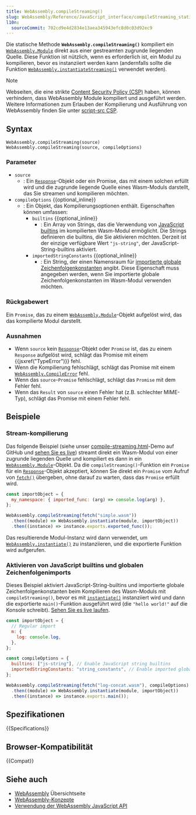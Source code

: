 ```yaml
---
title: WebAssembly.compileStreaming()
slug: WebAssembly/Reference/JavaScript_interface/compileStreaming_static
l10n:
  sourceCommit: 702cd9e4d2834e13aea345943efc8d0c03d92ec9
---
```


Die statische Methode **`WebAssembly.compileStreaming()`** kompiliert ein [`WebAssembly.Module`](/de/docs/WebAssembly/Reference/JavaScript_interface/Module) direkt aus einer gestreamten zugrunde liegenden Quelle. Diese Funktion ist nützlich, wenn es erforderlich ist, ein Modul zu kompilieren, bevor es instanziiert werden kann (andernfalls sollte die Funktion [`WebAssembly.instantiateStreaming()`](/de/docs/WebAssembly/Reference/JavaScript_interface/instantiateStreaming_static) verwendet werden).

> [!NOTE]
> Webseiten, die eine strikte [Content Security Policy (CSP)](/de/docs/Web/HTTP/Guides/CSP) haben, können verhindern, dass WebAssembly Module kompiliert und ausgeführt werden.
> Weitere Informationen zum Erlauben der Kompilierung und Ausführung von WebAssembly finden Sie unter [script-src CSP](/de/docs/Web/HTTP/Reference/Headers/Content-Security-Policy/script-src).

## Syntax

```js-nolint
WebAssembly.compileStreaming(source)
WebAssembly.compileStreaming(source, compileOptions)
```

### Parameter

- `source`
  - : Ein [`Response`](/de/docs/Web/API/Response)-Objekt oder ein Promise, das mit einem solchen erfüllt wird und die zugrunde liegende Quelle eines Wasm-Moduls darstellt, das Sie streamen und kompilieren möchten.
- `compileOptions` {{optional_inline}}
  - : Ein Objekt, das Kompilierungsoptionen enthält. Eigenschaften können umfassen:
    - `builtins` {{optional_inline}}
      - : Ein Array von Strings, das die Verwendung von [JavaScript builtins](/de/docs/WebAssembly/Guides/JavaScript_builtins) im kompilierten Wasm-Modul ermöglicht. Die Strings definieren die builtins, die Sie aktivieren möchten. Derzeit ist der einzige verfügbare Wert `"js-string"`, der JavaScript-String-builtins aktiviert.
    - `importedStringConstants` {{optional_inline}}
      - : Ein String, der einen Namensraum für [importierte globale Zeichenfolgenkonstanten](/de/docs/WebAssembly/Guides/Imported_string_constants) angibt. Diese Eigenschaft muss angegeben werden, wenn Sie importierte globale Zeichenfolgenkonstanten im Wasm-Modul verwenden möchten.

### Rückgabewert

Ein `Promise`, das zu einem [`WebAssembly.Module`](/de/docs/WebAssembly/Reference/JavaScript_interface/Module)-Objekt aufgelöst wird, das das kompilierte Modul darstellt.

### Ausnahmen

- Wenn `source` kein [`Response`](/de/docs/Web/API/Response)-Objekt oder `Promise` ist, das zu einem `Response` aufgelöst wird, schlägt das Promise mit einem {{jsxref("TypeError")}} fehl.
- Wenn die Kompilierung fehlschlägt, schlägt das Promise mit einem [`WebAssembly.CompileError`](/de/docs/WebAssembly/Reference/JavaScript_interface/CompileError) fehl.
- Wenn das `source`-`Promise` fehlschlägt, schlägt das `Promise` mit dem Fehler fehl.
- Wenn das `Result` von `source` einen Fehler hat (z.B. schlechter MIME-Typ), schlägt das Promise mit einem Fehler fehl.

## Beispiele

### Stream-kompilierung

Das folgende Beispiel (siehe unser [compile-streaming.html](https://github.com/mdn/webassembly-examples/blob/main/js-api-examples/compile-streaming.html)-Demo auf GitHub und [sehen Sie es live](https://mdn.github.io/webassembly-examples/js-api-examples/compile-streaming.html)) streamt direkt ein Wasm-Modul von einer zugrunde liegenden Quelle und kompiliert es dann in ein [`WebAssembly.Module`](/de/docs/WebAssembly/Reference/JavaScript_interface/Module)-Objekt. Da die `compileStreaming()`-Funktion ein `Promise` für ein [`Response`](/de/docs/Web/API/Response)-Objekt akzeptiert, können Sie direkt ein `Promise` vom Aufruf von [`fetch()`](/de/docs/Web/API/Window/fetch) übergeben, ohne darauf zu warten, dass das `Promise` erfüllt wird.

```js
const importObject = {
  my_namespace: { imported_func: (arg) => console.log(arg) },
};

WebAssembly.compileStreaming(fetch("simple.wasm"))
  .then((module) => WebAssembly.instantiate(module, importObject))
  .then((instance) => instance.exports.exported_func());
```

Das resultierende Modul-Instanz wird dann verwendet, um [`WebAssembly.instantiate()`](/de/docs/WebAssembly/Reference/JavaScript_interface/instantiate_static) zu instanziieren, und die exportierte Funktion wird aufgerufen.

### Aktivieren von JavaScript builtins und globalen Zeichenfolgenimports

Dieses Beispiel aktiviert JavaScript-String-builtins und importierte globale Zeichenfolgenkonstanten beim Kompilieren des Wasm-Moduls mit `compileStreaming()`, bevor es mit [`instantiate()`](/de/docs/WebAssembly/Reference/JavaScript_interface/instantiate_static) instanziiert wird und dann die exportierte `main()`-Funktion ausgeführt wird (die `"hello world!"` auf die Konsole schreibt). [Sehen Sie es live laufen](https://mdn.github.io/webassembly-examples/js-builtin-examples/compile-streaming/).

```js
const importObject = {
  // Regular import
  m: {
    log: console.log,
  },
};

const compileOptions = {
  builtins: ["js-string"], // Enable JavaScript string builtins
  importedStringConstants: "string_constants", // Enable imported global string constants
};

WebAssembly.compileStreaming(fetch("log-concat.wasm"), compileOptions)
  .then((module) => WebAssembly.instantiate(module, importObject))
  .then((instance) => instance.exports.main());
```

## Spezifikationen

{{Specifications}}

## Browser-Kompatibilität

{{Compat}}

## Siehe auch

- [WebAssembly](/de/docs/WebAssembly) Übersichtseite
- [WebAssembly-Konzepte](/de/docs/WebAssembly/Guides/Concepts)
- [Verwendung der WebAssembly JavaScript API](/de/docs/WebAssembly/Guides/Using_the_JavaScript_API)
